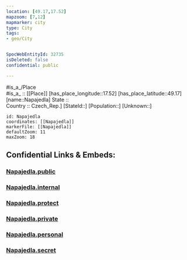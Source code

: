 ```yaml
---
location: [49.17,17.52] 
mapzoom: [7,12] 
mapmarker: city 
type: City
tags:
- geo/City


SpocWebEntityId: 32735
isDeleted: false
confidential: public

---
```

#is_a_/Place  
#is_a_ :: [[Place]] 
[has_place_longitude::17.52] 
[has_place_latitude::49.17] 
[name::Napajedla] 
State ::  
Country :: Czech_Rep.] 
[StateId::] 
[Population::] 
[Unknown::] 


```leaflet
id: Napajedla
coordinates: [[Napajedla]] 
markerFile: [[Napajedla]] 
defaultZoom: 11 
maxZoom: 18
```


## Confidential Links & Embeds: 

### [Napajedla.public](/_public/\Earth\Continent\Europe\Europe~Central\Czech_Republic\regions~Czech_Republic\Zlínský\CityNapajedla.public.md) 

### [Napajedla.internal](/_internal/\Earth\Continent\Europe\Europe~Central\Czech_Republic\regions~Czech_Republic\Zlínský\CityNapajedla.internal.md) 

### [Napajedla.protect](/_protect/\Earth\Continent\Europe\Europe~Central\Czech_Republic\regions~Czech_Republic\Zlínský\CityNapajedla.protect.md) 

### [Napajedla.private](/_private/\Earth\Continent\Europe\Europe~Central\Czech_Republic\regions~Czech_Republic\Zlínský\CityNapajedla.private.md) 

### [Napajedla.personal](/_personal/\Earth\Continent\Europe\Europe~Central\Czech_Republic\regions~Czech_Republic\Zlínský\CityNapajedla.personal.md) 

### [Napajedla.secret](/_secret/\Earth\Continent\Europe\Europe~Central\Czech_Republic\regions~Czech_Republic\Zlínský\CityNapajedla.secret.md)

